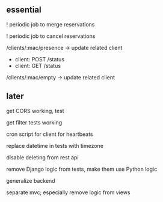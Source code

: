 essential
---------

! periodic job to merge reservations

! periodic job to cancel reservations
    
/clients/:mac/presence -> update related client
- client: POST /status
- client: GET /status

/clients/:mac/empty -> update related client


later
-----

get CORS working, test

get filter tests working

cron script for client for heartbeats

replace datetime in tests with timezone

disable deleting from rest api

remove Django logic from tests, make them use Python logic

generalize backend

separate mvc; especially remove logic from views
